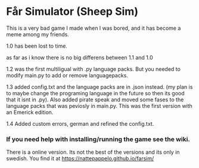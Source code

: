# Får Simulator (Sheep Sim)
This is a very bad game I made when I was bored, and it has become a meme among my friends.


1.0 has been lost to time.

as far as i know there is no big differens between 1.1 and 1.0

1.2 was the first multiligual with .py language packs. But you needed to modify main.py to add or remove languagepacks.

1.3 added config.txt and the language packs are in .json instead. (my plan is to maybe change the programing language in the future so then its good that it isnt in .py). Also added pirate speak and moved some fases to the language packs that was peviosly in main.py. This was the first version with an Emerick edition.

1.4 Added custom errors, german and refined the config.txt.

### If you need help with installing/running the game see the wiki.

There is a online version. Its not the best of the versions and its only in swedish. You find it at https://nattepappelo.github.io/farsim/
